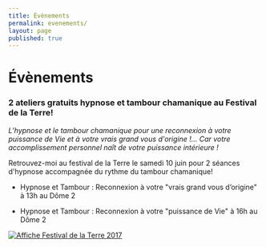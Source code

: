```yaml
---
title: Évènements
permalink: evenements/
layout: page
published: true
---
```


# Évènements

### 2 ateliers gratuits hypnose et tambour chamanique au Festival de la Terre!

*L’hypnose et le tambour chamanique pour une reconnexion à votre puissance de Vie et à votre vrais grand vous d'origine !... Car votre accomplissement personnel naît de votre puissance intérieure !*

Retrouvez-moi au festival de la Terre le samedi 10 juin pour 2 séances d'hypnose accompagnée du rythme du tambour chamanique!

- Hypnose et Tambour : Reconnexion à votre "vrais grand vous d’origine" à 13h au Dôme 2 

- Hypnose et Tambour : Reconnexion à votre "puissance de Vie" à 16h au Dôme 2

<!--
![Affiche Festi terre 2017](../images/affiche-festi-terre.jpg)
-->

[![Affiche Festival de la Terre 2017][1]][1]

[1]: ../images/affiche-festi-terre.jpg



<!--

**En attendant les évènements à venir, je vous propose mes nouveaux ateliers privés et semi-privés !**

{% include ateliers.liquid %}

## Inscriptions et tarifs

{: .text-center }
<mailto:laetitia.stucki@gmail.com>
<i class="fa fa-mobile"></i> +41 79 326 30 64
[Tarifs](http://laetitia-stucki.ch/tarifs/)


-->

<!--

Ceci est un commentaire HTML. Rien de ce qui est noté ici n’apparaîtra !!!

-->